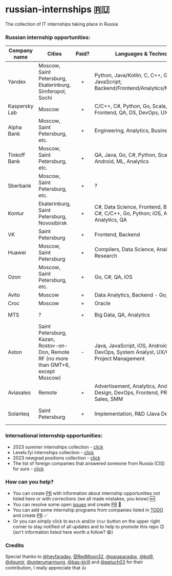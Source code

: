 # russian-internships 🇷🇺
The collection of IT internships taking place in Russia

### Russian internship opportunities:

| Company name         | Cities                  | Paid? | Languages & Technologies | Link                 |
| -------------------- | ----------------------- | :-----: | ------------------------ | -------------------- |
| Yandex               | Moscow, Saint Petersburg, Ekaterinburg, Simferopol, Sochi | + | Python, Java/Kotlin, C, C++, Go, Scala, JavaScript; Backend/Frontend/Analytics/ML/Android/iOS | [click](https://yandex.ru/yaintern) [click](https://dev.go.yandex/internships) |
| Kaspersky Lab               | Moscow | + | С/C++, C#, Python, Go, Scala, Java, iOS, Frontend, QA, DS, DevOps, UX/UI, Mobile | [click](https://careers.kaspersky.ru/events/safeboard-2023) [click](https://careers.kaspersky.ru/vacancy/) |
| Alpha Bank               | Moscow, Saint Petersburg, etc. | + | Engineering, Analytics, Business | [click](https://job.alfabank.ru/vacancies) |
| Tinkoff Bank               | Moscow, Saint Petersburg, etc. | + | QA, Java, Go, C#, Python, Scala, iOS, Android, ML, Analytics | [click](https://fintech.tinkoff.ru/start/) |
| Sberbank               | Moscow, Saint Petersburg, etc. | + | ? | [click](https://sbergraduate.ru/internships/) [click](https://sbergraduate.ru/sberseasons-regions/) |
| Kontur               | Ekaterinburg, Saint Petersburg, Novosibirsk | + | C#, Data Science, Frontend, Backend - Java, C#, C/C++, Go, Python; iOS, Android, Analytics, QA | [click](https://kontur.ru/education/programs/intern) |
| VK               | Saint Petersburg | + | Frontend, Backend | [click](https://internship.vk.company/) |
| Huawei               | Moscow, Saint Petersburg | + | Compilers, Data Science, Analytics, Research | [click](https://career.huawei.ru/) |
| Ozon               | Moscow, Saint Petersburg, etc. | + | Go, C#, QA, iOS | [click](https://ozon.tech/routestart) [click](https://job.ozon.ru/internships/) [click](https://route256.ozon.ru/) [click](https://ozoncamp.pro/) |
| Avito               | Moscow | + | Data Analytics, Backend - Go, PHP | [click](https://start.avito.ru/) |
| Croc               | Moscow | + | Oracle | [click](https://internship.croc.ru/) |
| MTS               | ? | + | Big Data, QA, Analytics | [click](https://job.mts.ru/internship) [click](https://rabota.mtsbank.ru/trainee) |
| Aston | Saint Petersburg, Kazan, Rostov-on-Don, Remote RF (no more than GMT+6, except Moscow) | - | Java, JavaScript, iOS, Android, AQA, QA, DevOps, System Analyst, UX/UI Design, Project Management | [click](https://astondevs.ru/internship)
| Aviasales | Remote | + | Advertisement, Analytics, Android, Backend, Design, DevOps, Frontend, PR, Marketing, Sales, SMM | [click](https://www.aviasales.ru/about/vacancies) 
| Solanteq | Saint Petersburg | + | Implementation, R&D (Java Developer) | [click](https://spb.hh.ru/vacancy/79398830?hhtmFrom=employer_vacancies) [click](https://spb.hh.ru/vacancy/79007224?hhtmFrom=employer_vacancies) [click](https://solanteq.ru/%d0%b2%d0%b0%d0%ba%d0%b0%d0%bd%d1%81%d0%b8%d0%b8/)

### International internship opportunities:
* 2023 summer internships collection - [click](https://github.com/pittcsc/Summer2023-Internships)
* Levels.fyi internships collection - [click](https://www.levels.fyi/internships/)
* 2023 newgrad positions collection - [click](https://github.com/coderQuad/New-Grad-Positions-2023)
* The list of foreign companies that answered someone from Russia (CIS) for sure - [click](/Additional_list_of_companies.md)

### How can you help?
* You can create [PR](PR.md) with information about internship opportunities not listed here or with corrections (we all made mistakes, you know) 🆕
* You can resolve some open [issues](/../../issues) and create [PR](PR.md) 🐞
* You can add some internship programs from companies listed in [TODO](TODO.md) and create [PR](PR.md) ✅
* Or you can simply click to `Watch` and/or `Star` button on the upper right corner to stay notified of all updates and to help to promote this repo 🙃 (isn't information listed here worth a follow? 😄)

### Credits
Special thanks to [@heyfaraday](https://github.com/heyfaraday), [@RedMoon32](https://github.com/RedMoon32), [@paraparadox](https://github.com/paraparadox), [@kol9](https://github.com/kol9), [@dgumir](https://github.com/dgumirov?tab=repositories), [@unterumarmung](https://github.com/unterumarmung), [@bas-kirill](https://github.com/bas-kirill) and [@petuch03](https://github.com/petuch03) for their contribution, I really appreciate that 👍
